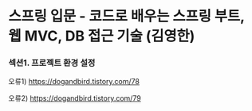 # 스프링 입문 - 코드로 배우는 스프링 부트, 웹 MVC, DB 접근 기술 (김영한)

### 섹션1. 프로젝트 환경 설정
오류1) https://dogandbird.tistory.com/78

오류2) https://dogandbird.tistory.com/79

